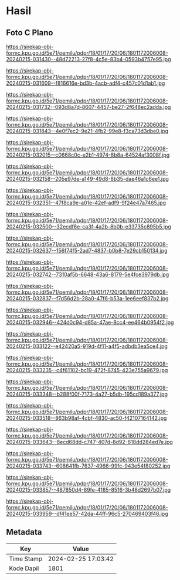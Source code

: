 # Hasil

## Foto C Plano

https://sirekap-obj-formc.kpu.go.id/5e71/pemilu/pdpr/18/01/17/20/06/1801172006008-20240215-031430--48d72213-27f8-4c5e-83b4-0593b4757e95.jpg

https://sirekap-obj-formc.kpu.go.id/5e71/pemilu/pdpr/18/01/17/20/06/1801172006008-20240215-031609--f816616e-bd3b-4acb-adf4-c457c01d1ab1.jpg

https://sirekap-obj-formc.kpu.go.id/5e71/pemilu/pdpr/18/01/17/20/06/1801172006008-20240215-031732--093d8a7d-8607-4457-be27-2f648ec2adda.jpg

https://sirekap-obj-formc.kpu.go.id/5e71/pemilu/pdpr/18/01/17/20/06/1801172006008-20240215-031843--4e0f7ec2-9e21-4fb2-99e8-f3ca73d3dbe0.jpg

https://sirekap-obj-formc.kpu.go.id/5e71/pemilu/pdpr/18/01/17/20/06/1801172006008-20240215-032015--c0668c0c-e2b1-4974-8b8a-64524af3008f.jpg

https://sirekap-obj-formc.kpu.go.id/5e71/pemilu/pdpr/18/01/17/20/06/1801172006008-20240215-032158--205e97de-a149-49d8-8b35-dae46a1c6ee1.jpg

https://sirekap-obj-formc.kpu.go.id/5e71/pemilu/pdpr/18/01/17/20/06/1801172006008-20240215-032351--47f8ca9e-a01e-42ef-adf9-9f24e47a7465.jpg

https://sirekap-obj-formc.kpu.go.id/5e71/pemilu/pdpr/18/01/17/20/06/1801172006008-20240215-032500--32ecdf6e-ca3f-4a2b-8b0b-e33735c895b5.jpg

https://sirekap-obj-formc.kpu.go.id/5e71/pemilu/pdpr/18/01/17/20/06/1801172006008-20240215-032637--156f74f5-2ad7-4837-b0b8-7e29cb150134.jpg

https://sirekap-obj-formc.kpu.go.id/5e71/pemilu/pdpr/18/01/17/20/06/1801172006008-20240215-032742--7310af5b-6648-43a6-8179-5e4fce3979db.jpg

https://sirekap-obj-formc.kpu.go.id/5e71/pemilu/pdpr/18/01/17/20/06/1801172006008-20240215-032837--f7d56d2b-28a0-47f6-b53a-1ee6eef837b2.jpg

https://sirekap-obj-formc.kpu.go.id/5e71/pemilu/pdpr/18/01/17/20/06/1801172006008-20240215-032946--424d0c94-d85a-47ae-8cc4-ee464b0954f2.jpg

https://sirekap-obj-formc.kpu.go.id/5e71/pemilu/pdpr/18/01/17/20/06/1801172006008-20240215-033122--e42420a5-919d-4f11-a4f5-adbdb3ea5ce4.jpg

https://sirekap-obj-formc.kpu.go.id/5e71/pemilu/pdpr/18/01/17/20/06/1801172006008-20240215-033235--c4f61102-bc19-472f-8745-423e755a9679.jpg

https://sirekap-obj-formc.kpu.go.id/5e71/pemilu/pdpr/18/01/17/20/06/1801172006008-20240215-033348--b288f00f-7173-4a27-b5db-195cd189a377.jpg

https://sirekap-obj-formc.kpu.go.id/5e71/pemilu/pdpr/18/01/17/20/06/1801172006008-20240215-033518--863b98af-4cbf-4830-ac50-f42107164142.jpg

https://sirekap-obj-formc.kpu.go.id/5e71/pemilu/pdpr/18/01/17/20/06/1801172006008-20240215-033643--8ecd68dd-c747-407d-8d92-618dd284ed7e.jpg

https://sirekap-obj-formc.kpu.go.id/5e71/pemilu/pdpr/18/01/17/20/06/1801172006008-20240215-033743--608641fb-7637-4966-99fc-943e54f80252.jpg

https://sirekap-obj-formc.kpu.go.id/5e71/pemilu/pdpr/18/01/17/20/06/1801172006008-20240215-033857--487850d4-89fe-4185-8516-3b48d2697b07.jpg

https://sirekap-obj-formc.kpu.go.id/5e71/pemilu/pdpr/18/01/17/20/06/1801172006008-20240215-033959--df41ee57-42da-44ff-96c5-270469403f46.jpg


## Metadata

| Key        | Value               |
| ---------- | ------------------- |
| Time Stamp | 2024-02-25 17:03:42 |
| Kode Dapil | 1801                |



